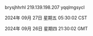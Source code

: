 brysjhhrhl 219.139.198.207 yqqlmgsycl

2024年 09月 27日 星期五 05:30:02 CST

2024年 09月 26日 星期四 21:30:02 GMT
